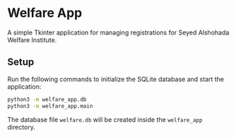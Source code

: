 # Welfare App

A simple Tkinter application for managing registrations for Seyed Alshohada Welfare Institute.

## Setup

Run the following commands to initialize the SQLite database and start the application:

```bash
python3 -m welfare_app.db
python3 -m welfare_app.main
```

The database file `welfare.db` will be created inside the `welfare_app` directory.

